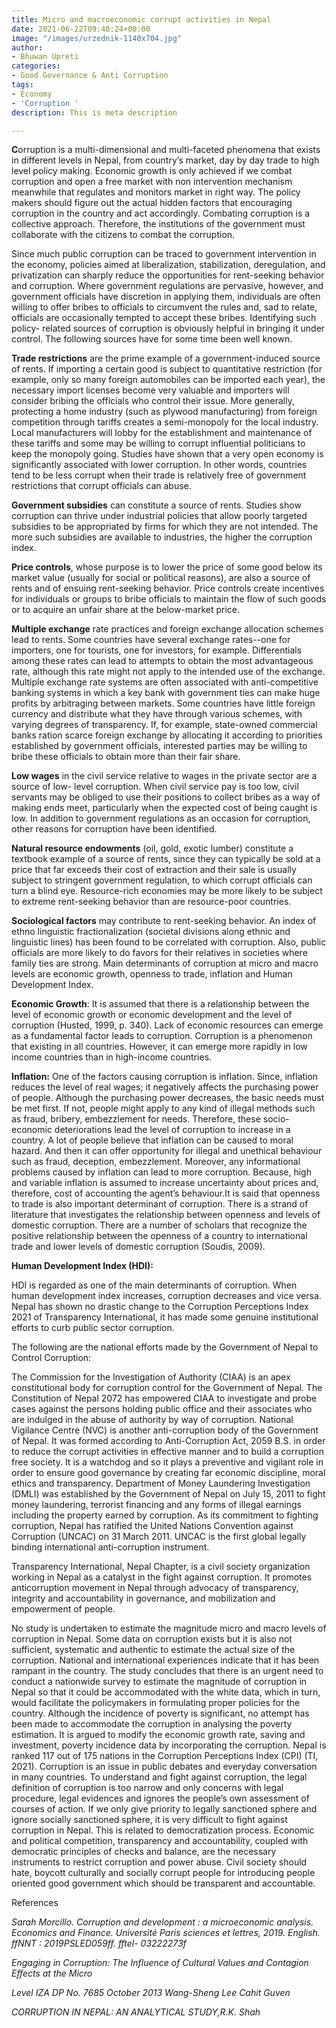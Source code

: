 ```yaml
---
title: Micro and macroeconomic corrupt activities in Nepal
date: 2021-06-22T09:40:24+00:00
image: "/images/urzednik-1140x704.jpg"
author:
- Bhuwan Upreti
categories:
- Good Governance & Anti Corruption
tags:
- Economy
- 'Corruption '
description: This is meta description

---
```

**C**orruption is a multi-dimensional and multi-faceted phenomena that exists in different levels in Nepal, from country’s market, day by day trade to high level policy making. Economic growth is only achieved if we combat corruption and open a free market with non intervention mechanism meanwhile that regulates and monitors market in right way. The policy makers should figure out the actual hidden factors that encouraging corruption in the country and act accordingly. Combating corruption is a collective approach. Therefore, the institutions of the government must collaborate with the citizens to combat the corruption.

Since much public corruption can be traced to government intervention in the economy, policies aimed at liberalization, stabilization, deregulation, and privatization can sharply reduce the opportunities for rent-seeking behavior and corruption. Where government regulations are pervasive, however, and government officials have discretion in applying them, individuals are often willing to offer bribes to officials to circumvent the rules and, sad to relate, officials are occasionally tempted to accept these bribes. Identifying such policy- related sources of corruption is obviously helpful in bringing it under control. The following sources have for some time been well known.

**Trade restrictions** are the prime example of a government-induced source of rents. If importing a certain good is subject to quantitative restriction (for example, only so many foreign automobiles can be imported each year), the necessary import licenses become very valuable and importers will consider bribing the officials who control their issue. More generally, protecting a home industry (such as plywood manufacturing) from foreign competition through tariffs creates a semi-monopoly for the local industry. Local manufacturers will lobby for the establishment and maintenance of these tariffs and some may be willing to corrupt influential politicians to keep the monopoly going. Studies have shown that a very open economy is significantly associated with lower corruption. In other words, countries tend to be less corrupt when their trade is relatively free of government restrictions that corrupt officials can abuse.

**Government subsidies** can constitute a source of rents. Studies show corruption can thrive under industrial policies that allow poorly targeted subsidies to be appropriated by firms for which they are not intended. The more such subsidies are available to industries, the higher the corruption index.

**Price controls**, whose purpose is to lower the price of some good below its market value (usually for social or political reasons), are also a source of rents and of ensuing rent-seeking behavior. Price controls create incentives for individuals or groups to bribe officials to maintain the flow of such goods or to acquire an unfair share at the below-market price.

**Multiple exchange** rate practices and foreign exchange allocation schemes lead to rents. Some countries have several exchange rates--one for importers, one for tourists, one for investors, for example. Differentials among these rates can lead to attempts to obtain the most advantageous rate, although this rate might not apply to the intended use of the exchange. Multiple exchange rate systems are often associated with anti-competitive banking systems in which a key bank with government ties can make huge profits by arbitraging between markets. Some countries have little foreign currency and distribute what they have through various schemes, with varying degrees of transparency. If, for example, state-owned commercial banks ration scarce foreign exchange by allocating it according to priorities established by government officials, interested parties may be willing to bribe these officials to obtain more than their fair share.

**Low wages** in the civil service relative to wages in the private sector are a source of low- level corruption. When civil service pay is too low, civil servants may be obliged to use their positions to collect bribes as a way of making ends meet, particularly when the expected cost of being caught is low. In addition to government regulations as an occasion for corruption, other reasons for corruption have been identified.

**Natural resource endowments** (oil, gold, exotic lumber) constitute a textbook example of a source of rents, since they can typically be sold at a price that far exceeds their cost of extraction and their sale is usually subject to stringent government regulation, to which corrupt officials can turn a blind eye. Resource-rich economies may be more likely to be subject to extreme rent-seeking behavior than are resource-poor countries.

**Sociological factors** may contribute to rent-seeking behavior. An index of ethno linguistic fractionalization (societal divisions along ethnic and linguistic lines) has been found to be correlated with corruption. Also, public officials are more likely to do favors for their relatives in societies where family ties are strong. Main determinants of corruption at micro and macro levels are economic growth, openness to trade, inflation and Human Development Index.

**Economic Growth**: It is assumed that there is a relationship between the level of economic growth or economic development and the level of corruption (Husted, 1999, p. 340). Lack of economic resources can emerge as a fundamental factor leads to corruption. Corruption is a phenomenon that existing in all countries. However, it can emerge more rapidly in low income countries than in high-income countries.

**Inflation:** One of the factors causing corruption is inflation. Since, inflation reduces the level of real wages; it negatively affects the purchasing power of people. Although the purchasing power decreases, the basic needs must be met first. If not, people might apply to any kind of illegal methods such as fraud, bribery, embezzlement for needs. Therefore, these socio-economic deteriorations lead the level of corruption to increase in a country. A lot of people believe that inflation can be caused to moral hazard. And then it can offer opportunity for illegal and unethical behaviour such as fraud, deception, embezzlement. Moreover, any informational problems caused by inflation can lead to more corruption. Because, high and variable inflation is assumed to increase uncertainty about prices and, therefore, cost of accounting the agent’s behaviour.It is said that openness to trade is also important determinant of corruption. There is a strand of literature that investigates the relationship between openness and levels of domestic corruption. There are a number of scholars that recognize the positive relationship between the openness of a country to international trade and lower levels of domestic corruption (Soudis, 2009).

**Human Development Index (HDI):**

HDI is regarded as one of the main determinants of corruption. When human development index increases, corruption decreases and vice versa. Nepal has shown no drastic change to the Corruption Perceptions Index 2021 of Transparency International, it has made some genuine institutional efforts to curb public sector corruption.

The following are the national efforts made by the Government of Nepal to Control Corruption:

The Commission for the Investigation of Authority (CIAA) is an apex constitutional body for corruption control for the Government of Nepal. The Constitution of Nepal 2072 has empowered CIAA to investigate and probe cases against the persons holding public office and their associates who are indulged in the abuse of authority by way of corruption. National Vigilance Centre (NVC) is another anti-corruption body of the Government of Nepal. It was formed according to Anti-Corruption Act, 2059 B.S. in order to reduce the corrupt activities in effective manner and to build a corruption free society. It is a watchdog and so it plays a preventive and vigilant role in order to ensure good governance by creating far economic discipline, moral ethics and transparency. Department of Money Laundering Investigation (DMLI) was established by the Government of Nepal on July 15, 2011 to fight money laundering, terrorist financing and any forms of illegal earnings including the property earned by corruption. As its commitment to fighting corruption, Nepal has ratified the United Nations Convention against Corruption (UNCAC) on 31 March 2011. UNCAC is the first global legally binding international anti-corruption instrument.

Transparency International, Nepal Chapter, is a civil society organization working in Nepal as a catalyst in the fight against corruption. It promotes anticorruption movement in Nepal through advocacy of transparency, integrity and accountability in governance, and mobilization and empowerment of people.

No study is undertaken to estimate the magnitude micro and macro levels of corruption in Nepal. Some data on corruption exists but it is also not sufficient, systematic and authentic to estimate the actual size of the corruption. National and international experiences indicate that it has been rampant in the country. The study concludes that there is an urgent need to conduct a nationwide survey to estimate the magnitude of corruption in Nepal so that it could be accommodated with the white data, which in turn, would facilitate the policymakers in formulating proper policies for the country. Although the incidence of poverty is significant, no attempt has been made to accommodate the corruption in analysing the poverty estimation. It is argued to modify the economic growth rate, saving and investment, poverty incidence data by incorporating the corruption. Nepal is ranked 117 out of 175 nations in the Corruption Perceptions Index (CPI) (TI, 2021). Corruption is an issue in public debates and everyday conversation in many countries. To understand and fight against corruption, the legal definition of corruption is too narrow and only concerns with legal procedure, legal evidences and ignores the people’s own assessment of courses of action. If we only give priority to legally sanctioned sphere and ignore socially sanctioned sphere, it is very difficult to fight against corruption in Nepal. This is related to democratization process. Economic and political competition, transparency and accountability, coupled with democratic principles of checks and balance, are the necessary instruments to restrict corruption and power abuse. Civil society should hate, boycott culturally and socially corrupt people for introducing people oriented good government which should be transparent and accountable.

References

_Sarah Morcillo. Corruption and development : a microeconomic analysis. Economics and Finance. Université Paris sciences et lettres, 2019. English. ffNNT : 2019PSLED059ff. fftel- 03222273f_

_Engaging in Corruption: The Influence of Cultural Values and Contagion Effects at the Micro_

_Level IZA DP No. 7685 October 2013 Wang-Sheng Lee Cahit Guven_

_CORRUPTION IN NEPAL: AN ANALYTICAL STUDY,R.K. Shah_